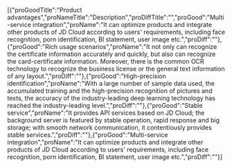 [{"proGoodTitle":"Product advantages","proNameTitle":"Description","proDiffTitle":"","proGood":"Multi-service integration","proName":"It can optimize products and integrate other products of JD Cloud according to users' requirements, including face recognition, porn identification, BI statement, user image etc.","proDiff":""},{"proGood":"Rich usage scenarios","proName":"It not only can recognize the certificate information accurately and quickly, but also can recognize the card-certificate information. Moreover, there is the common OCR technology to recognize the business license or the general text information of any layout.","proDiff":""},{"proGood":"High-precision identification","proName":"With a large number of sample data used, the accumulated training and the high-precision recognition of pictures and texts, the accuracy of the industry-leading deep learning technology has reached the industry-leading level.","proDiff":""},{"proGood":"Stable service","proName":"It provides API services based on JD Cloud; the background server is featured by stable operation, rapid response and big storage; with smooth network communication, it contentiously provides stable services.","proDiff":""},{"proGood":"Multi-service integration","proName":"It can optimize products and integrate other products of JD Cloud according to users' requirements, including face recognition, porn identification, BI statement, user image etc.","proDiff":""}]